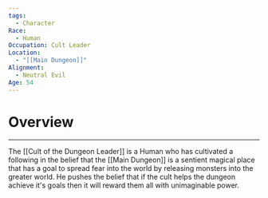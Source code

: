 ```yaml
---
tags:
  - Character
Race:
  - Human
Occupation: Cult Leader
Location:
  - "[[Main Dungeon]]"
Alignment:
  - Neutral Evil
Age: 54
---
```

# Overview
---
The [[Cult of the Dungeon Leader]] is a Human who has cultivated a following in the belief that the [[Main Dungeon]] is a sentient magical place that has a goal to spread fear into the world by releasing monsters into the greater world. He pushes the belief that if the cult helps the dungeon achieve it's goals then it will reward them all with unimaginable power.